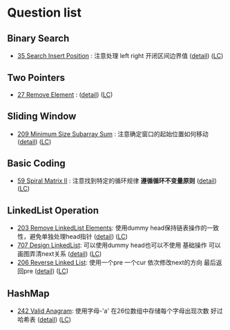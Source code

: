 # Question list

## Binary Search

- [35 Search Insert Position](./Array/35_search_insert_position.java) : 注意处理 left right 开闭区间边界值 ([detail](https://mp.weixin.qq.com/s/fCf5QbPDtE6SSlZ1yh_q8Q)) ([LC](https://leetcode.com/problems/search-insert-position/))

## Two Pointers

- [27 Remove Element](./Array/27_remove_element.java) : ([detail](https://mp.weixin.qq.com/s/wj0T-Xs88_FHJFwayElQlA)) ([LC](https://leetcode.com/problems/remove-element/))

## Sliding Window

- [209 Minimum Size Subarray Sum](./Array/209_minimum_size_subarray_sum.java) : 注意确定窗口的起始位置如何移动 ([detail](https://mp.weixin.qq.com/s/UrZynlqi4QpyLlLhBPglyg)) ([LC](https://leetcode.com/problems/minimum-size-subarray-sum/))

## Basic Coding

- [59 Spiral Matrix II](./Array/59_spiral_matrix_2.java) : 注意找到特定的循环规律 **遵循循环不变量原则** ([detail](https://mp.weixin.qq.com/s/KTPhaeqxbMK9CxHUUgFDmg)) ([LC](https://leetcode.com/problems/spiral-matrix-ii/))

## LinkedList Operation

- [203 Remove LinkedList Elements](./LinkedList/203_remove_LinkedList_elements.java): 使用dummy head保持链表操作的一致性，避免单独处理head指针 ([detail](https://mp.weixin.qq.com/s/slM1CH5Ew9XzK93YOQYSjA)) ([LC](https://leetcode.com/problems/remove-linked-list-elements/))
- [707 Design LinkedList](./LinkedList/707_design_LinkedList.java): 可以使用dummy head也可以不使用 基础操作 可以画图弄清next关系 ([detail](https://mp.weixin.qq.com/s/Cf95Lc6brKL4g2j8YyF3Mg)) ([LC](https://leetcode.com/problems/design-linked-list/))
- [206 Reverse Linked List](./LinkedList/206_reverse_LinkedList.java): 使用一个pre 一个cur 依次修改next的方向 最后返回pre ([detail](https://mp.weixin.qq.com/s/pnvVP-0ZM7epB8y3w_Njwg)) ([LC](https://leetcode.com/problems/reverse-linked-list/))

## HashMap

- [242 Valid Anagram](./HashMap/242_valid_anagram.java): 使用字母-'a' 在26位数组中存储每个字母出现次数 好过哈希表 ([detail](https://mp.weixin.qq.com/s/vM6OszkM6L1Mx2Ralm9Dig)) ([LC](https://leetcode.com/problems/valid-anagram/))


